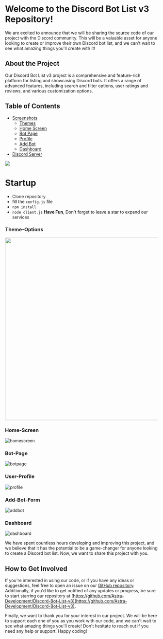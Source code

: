# Welcome to the Discord Bot List v3 Repository!

We are excited to announce that we will be sharing the source code of our project with the Discord community. This will be a valuable asset for anyone looking to create or improve their own Discord bot list, and we can't wait to see what amazing things you'll create with it!

## About the Project

Our Discord Bot List v3 project is a comprehensive and feature-rich platform for listing and showcasing Discord bots. It offers a range of advanced features, including search and filter options, user ratings and reviews, and various customization options.

## Table of Contents
- [Screenshots](#screenshots)
    - [Themes](#theme-options)
    - [Home Screen](#home-screen)
    - [Bot Page](#bot-page)
    - [Profile](#user-profile)
    - [Add Bot](#add-bot-form)
    - [Dashboard](#dashboard)
- [Discord Server](https://discord.gg/sQQFSnQhdt)

<a href="https://discord.gg/sQQFSnQhdt"><img src="https://discordapp.com/api/guilds/793149744847257600/widget.png?style=banner2"/></a>

# Startup
- Clone repository
- fill the `config.js` file
- `npm install`
- `node client.js`
**Have Fun**, Don't forget to leave a star to expand our services

### Theme-Options

<img src="https://user-images.githubusercontent.com/39243722/219464103-51f0253f-452a-4b2a-a62a-b2ca7b132a88.png" width="600" />

### Home-Screen

![homescreen](https://user-images.githubusercontent.com/39243722/219459487-22a5ea91-0086-432e-80c9-585e12eb4289.gif)

### Bot-Page

![botpage](https://user-images.githubusercontent.com/39243722/219459558-7f112165-9f44-42ad-b411-1f59121e889c.gif)

### User-Profile

![profile](https://user-images.githubusercontent.com/39243722/219459455-e334fd2e-86ab-4be7-a0dc-7c2e15cbcaf7.gif)

### Add-Bot-Form

![addbot](https://user-images.githubusercontent.com/39243722/219459598-4a5fef3d-1666-4c4b-ae83-01df8fc258c8.gif)

### Dashboard

![dashboard](https://user-images.githubusercontent.com/39243722/219459538-a8f9439e-2fb5-407f-8baf-3a67f37a1149.gif)

We have spent countless hours developing and improving this project, and we believe that it has the potential to be a game-changer for anyone looking to create a Discord bot list. Now, we want to share this project with you.

## How to Get Involved

If you're interested in using our code, or if you have any ideas or suggestions, feel free to open an issue on our [GitHub repository](https://github.com/Astra-Development/Discord-Bot-List-v3/issues). Additionally, if you'd like to get notified of any updates or progress, be sure to start starring our repository at [https://github.com/Astra-Development/Discord-Bot-List-v3](https://github.com/Astra-Development/Discord-Bot-List-v3).

Finally, we want to thank you for your interest in our project. We will be here to support each one of you as you work with our code, and we can't wait to see what amazing things you'll create! Don't hesitate to reach out if you need any help or support. Happy coding!
